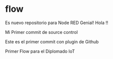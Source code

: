 # flow
Es nuevo repositorio para Node RED Genial!
Hola !!

 Mi Primer commit de source control

 Este es el primer commit con plugin de Github

 Primer Flow para el Diplomado IoT
 

